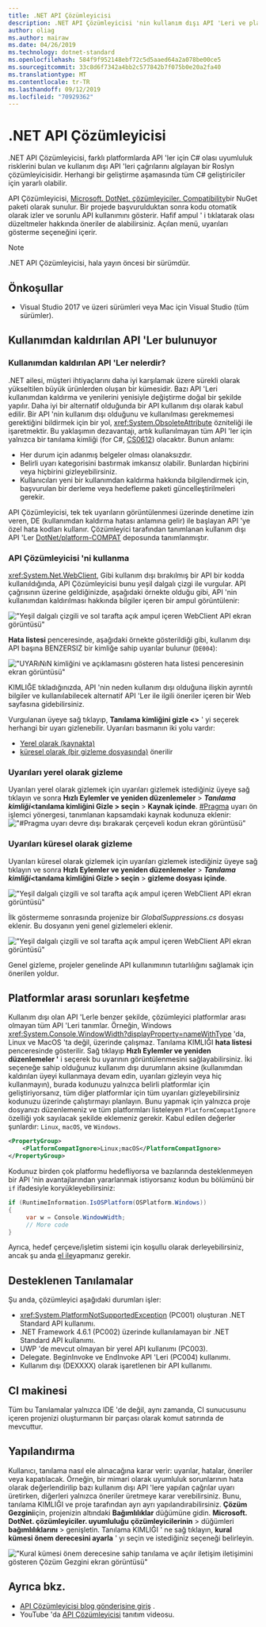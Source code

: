 ```yaml
---
title: .NET API Çözümleyicisi
description: .NET API Çözümleyicisi 'nin kullanım dışı API 'Leri ve platform uyumluluk sorunlarını algılamaya nasıl yardımcı olabileceğini öğrenin.
author: oliag
ms.author: mairaw
ms.date: 04/26/2019
ms.technology: dotnet-standard
ms.openlocfilehash: 584f9f952148ebf72c5d5aaed64a2a078be00ce5
ms.sourcegitcommit: 33c8d6f7342a4bb2c577842b7f075b0e20a2fa40
ms.translationtype: MT
ms.contentlocale: tr-TR
ms.lasthandoff: 09/12/2019
ms.locfileid: "70929362"
---
```

# <a name="net-api-analyzer"></a>.NET API Çözümleyicisi

.NET API Çözümleyicisi, farklı platformlarda API 'ler için C# olası uyumluluk risklerini bulan ve kullanım dışı API 'leri çağrılarını algılayan bir Roslyn çözümleyicisidir. Herhangi bir geliştirme aşamasında tüm C# geliştiriciler için yararlı olabilir.

API Çözümleyicisi, [Microsoft. DotNet. çözümleyiciler. Compatibility](https://www.nuget.org/packages/Microsoft.DotNet.Analyzers.Compatibility/)bir NuGet paketi olarak sunulur. Bir projede başvurulduktan sonra kodu otomatik olarak izler ve sorunlu API kullanımını gösterir. Hafif ampul ' i tıklatarak olası düzeltmeler hakkında öneriler de alabilirsiniz. Açılan menü, uyarıları gösterme seçeneğini içerir.

> [!NOTE]
> .NET API Çözümleyicisi, hala yayın öncesi bir sürümdür.

## <a name="prerequisites"></a>Önkoşullar

- Visual Studio 2017 ve üzeri sürümleri veya Mac için Visual Studio (tüm sürümler).

## <a name="discovering-deprecated-apis"></a>Kullanımdan kaldırılan API 'Ler bulunuyor

### <a name="what-are-deprecated-apis"></a>Kullanımdan kaldırılan API 'Ler nelerdir?

.NET ailesi, müşteri ihtiyaçlarını daha iyi karşılamak üzere sürekli olarak yükseltilen büyük ürünlerden oluşan bir kümesidir. Bazı API 'Leri kullanımdan kaldırma ve yenilerini yenisiyle değiştirme doğal bir şekilde yapılır. Daha iyi bir alternatif olduğunda bir API kullanım dışı olarak kabul edilir. Bir API 'nin kullanım dışı olduğunu ve kullanılması gerekmemesi gerektiğini bildirmek için bir yol, <xref:System.ObsoleteAttribute> özniteliği ile işaretmektir. Bu yaklaşımın dezavantajı, artık kullanılmayan tüm API 'ler için yalnızca bir tanılama kimliği (for C#, [CS0612](../../csharp/misc/cs0612.md)) olacaktır. Bunun anlamı:

- Her durum için adanmış belgeler olması olanaksızdır.
- Belirli uyarı kategorisini bastırmak imkansız olabilir. Bunlardan hiçbirini veya hiçbirini gizleyebilirsiniz.
- Kullanıcıları yeni bir kullanımdan kaldırma hakkında bilgilendirmek için, başvurulan bir derleme veya hedefleme paketi güncelleştirilmeleri gerekir.

API Çözümleyicisi, tek tek uyarıların görüntülenmesi üzerinde denetime izin veren, DE (kullanımdan kaldırma hatası anlamına gelir) ile başlayan API 'ye özel hata kodları kullanır. Çözümleyici tarafından tanımlanan kullanım dışı API 'Ler [DotNet/platform-COMPAT](https://github.com/dotnet/platform-compat) deposunda tanımlanmıştır.

### <a name="using-the-api-analyzer"></a>API Çözümleyicisi 'ni kullanma

<xref:System.Net.WebClient>, Gibi kullanım dışı bırakılmış bir API bir kodda kullanıldığında, API Çözümleyicisi bunu yeşil dalgalı çizgi ile vurgular. API çağrısının üzerine geldiğinizde, aşağıdaki örnekte olduğu gibi, API 'nin kullanımdan kaldırılması hakkında bilgiler içeren bir ampul görüntülenir:

!["Yeşil dalgalı çizgili ve sol tarafta açık ampul içeren WebClient API ekran görüntüsü"](media/api-analyzer/green-squiggle.jpg)

**Hata listesi** penceresinde, aşağıdaki örnekte gösterildiği gibi, kullanım dışı API başına BENZERSIZ bir kimliğe sahip uyarılar bulunur (`DE004`): 

!["UYARıNıN kimliğini ve açıklamasını gösteren hata listesi penceresinin ekran görüntüsü"](media/api-analyzer/warnings-id-and-descriptions.jpg "Uyarıları içeren hata listesi pencere.")

KIMLIĞE tıkladığınızda, API 'nin neden kullanım dışı olduğuna ilişkin ayrıntılı bilgiler ve kullanılabilecek alternatif API 'Ler ile ilgili öneriler içeren bir Web sayfasına gidebilirsiniz.

Vurgulanan üyeye sağ tıklayıp, **Tanılama kimliğini gizle \<>** ' yi seçerek herhangi bir uyarı gizlenebilir. Uyarıları basmanın iki yolu vardır: 

- [Yerel olarak (kaynakta)](#suppressing-warnings-locally)
- [küresel olarak (bir gizleme dosyasında)](#suppressing-warnings-globally) önerilir

### <a name="suppressing-warnings-locally"></a>Uyarıları yerel olarak gizleme

Uyarıları yerel olarak gizlemek için uyarıları gizlemek istediğiniz üyeye sağ tıklayın ve sonra **Hızlı Eylemler ve yeniden düzenlemeler** >  ***Tanılama kimliği*\<tanılama kimliğini Gizle > seçin**  >   **Kaynak içinde**. [#Pragma](../../csharp/language-reference/preprocessor-directives/preprocessor-pragma-warning.md) uyarı ön işlemci yönergesi, tanımlanan kapsamdaki kaynak kodunuza eklenir: !["#Pragma uyarı devre dışı bırakarak çerçeveli kodun ekran görüntüsü"](media/api-analyzer/suppress-in-source.jpg)

### <a name="suppressing-warnings-globally"></a>Uyarıları küresel olarak gizleme

Uyarıları küresel olarak gizlemek için uyarıları gizlemek istediğiniz üyeye sağ tıklayın ve sonra **Hızlı Eylemler ve yeniden düzenlemeler** >  ***Tanılama kimliği*\<tanılama kimliğini Gizle > seçin**  >  **gizleme dosyası içinde**.

!["Yeşil dalgalı çizgili ve sol tarafta açık ampul içeren WebClient API ekran görüntüsü"](media/api-analyzer/suppress-in-sup-file.jpg)

İlk göstermeme sonrasında projenize bir *GlobalSuppressions.cs* dosyası eklenir. Bu dosyanın yeni genel gizlemeleri eklenir.

!["Yeşil dalgalı çizgili ve sol tarafta açık ampul içeren WebClient API ekran görüntüsü"](media/api-analyzer/suppression-file.jpg)

Genel gizleme, projeler genelinde API kullanımının tutarlılığını sağlamak için önerilen yoldur.

## <a name="discovering-cross-platform-issues"></a>Platformlar arası sorunları keşfetme

Kullanım dışı olan API 'Lerle benzer şekilde, çözümleyici platformlar arası olmayan tüm API 'Leri tanımlar. Örneğin, Windows <xref:System.Console.WindowWidth?displayProperty=nameWithType> 'da, Linux ve MacOS 'ta değil, üzerinde çalışmaz. Tanılama KIMLIĞI **hata listesi** penceresinde gösterilir. Sağ tıklayıp **Hızlı Eylemler ve yeniden düzenlemeler '** i seçerek bu uyarının görüntülenmesini sağlayabilirsiniz. İki seçeneğe sahip olduğunuz kullanım dışı durumların aksine (kullanımdan kaldırılan üyeyi kullanmaya devam edin, uyarıları gizleyin veya hiç kullanmayın), burada kodunuzu yalnızca belirli platformlar için geliştiriyorsanız, tüm diğer platformlar için tüm uyarıları gizleyebilirsiniz kodunuzu üzerinde çalıştırmayı planlayın. Bunu yapmak için yalnızca proje dosyanızı düzenlemeniz ve tüm platformları listeleyen `PlatformCompatIgnore` özelliği yok sayılacak şekilde eklemeniz gerekir. Kabul edilen değerler şunlardır: `Linux`, `macOS`, ve `Windows`.

```xml
<PropertyGroup>
    <PlatformCompatIgnore>Linux;macOS</PlatformCompatIgnore>
</PropertyGroup>
```

Kodunuz birden çok platformu hedefliyorsa ve bazılarında desteklenmeyen bir API 'nin avantajlarından yararlanmak istiyorsanız kodun bu bölümünü bir `if` ifadesiyle koryükleyebilirsiniz:

```csharp
if (RuntimeInformation.IsOSPlatform(OSPlatform.Windows))
{
     var w = Console.WindowWidth;
     // More code
}
```

Ayrıca, hedef çerçeve/işletim sistemi için koşullu olarak derleyebilirsiniz, ancak şu anda [el ile](../frameworks.md#how-to-specify-target-frameworks)yapmanız gerekir.

## <a name="supported-diagnostics"></a>Desteklenen Tanılamalar

Şu anda, çözümleyici aşağıdaki durumları işler:

- <xref:System.PlatformNotSupportedException> (PC001) oluşturan .NET Standard API kullanımı.
- .NET Framework 4.6.1 (PC002) üzerinde kullanılamayan bir .NET Standard API kullanımı.
- UWP 'de mevcut olmayan bir yerel API kullanımı (PC003).
- Delegate. BeginInvoke ve EndInvoke API 'Leri (PC004) kullanımı.
- Kullanım dışı (DEXXXX) olarak işaretlenen bir API kullanımı.

## <a name="ci-machine"></a>CI makinesi

Tüm bu Tanılamalar yalnızca IDE 'de değil, aynı zamanda, CI sunucusunu içeren projenizi oluşturmanın bir parçası olarak komut satırında de mevcuttur.

## <a name="configuration"></a>Yapılandırma

Kullanıcı, tanılama nasıl ele alınacağına karar verir: uyarılar, hatalar, öneriler veya kapatılacak. Örneğin, bir mimari olarak uyumluluk sorunlarının hata olarak değerlendirilip bazı kullanım dışı API 'lere yapılan çağrılar uyarı üretirken, diğerleri yalnızca öneriler üretmeye karar verebilirsiniz. Bunu, tanılama KIMLIĞI ve proje tarafından ayrı ayrı yapılandırabilirsiniz. **Çözüm Gezgini**için, projenizin altındaki **Bağımlılıklar** düğümüne gidin. **Microsoft. DotNet. çözümleyiciler. uyumluluğu** **çözümleyicilerinin** > düğümleri **bağımlılıklarını** > genişletin. Tanılama KIMLIĞI ' ne sağ tıklayın, **kural kümesi önem derecesini ayarla** ' yı seçin ve istediğiniz seçeneği belirleyin.

!["Kural kümesi önem derecesine sahip tanılama ve açılır iletişim iletişimini gösteren Çözüm Gezgini ekran görüntüsü"](media/api-analyzer/disable-notifications.jpg)

## <a name="see-also"></a>Ayrıca bkz.

- [API Çözümleyicisi blog gönderisine giriş](https://devblogs.microsoft.com/dotnet/introducing-api-analyzer/) .
- YouTube 'da [API Çözümleyicisi](https://youtu.be/eeBEahYXGd0) tanıtım videosu.
